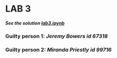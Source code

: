 # LAB 3
##### See the solution [lab3.ipynb](https://github.com/AlexanderPalencia/Data-Wrangling-UFM/blob/master/lab3/lab3.ipynb)

### Guilty person 1: *Jeremy Bowers id 67318*
### Guilty person 2: *Miranda Priestly id 99716*
